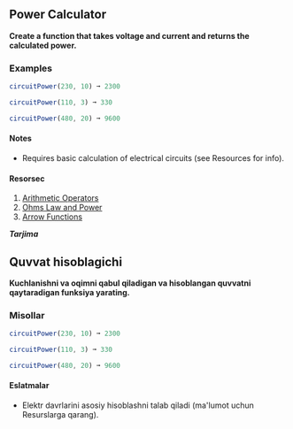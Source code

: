 ## Power Calculator

**Create a function that takes voltage and current and returns the calculated power.**

### Examples

```js
circuitPower(230, 10) ➞ 2300

circuitPower(110, 3) ➞ 330

circuitPower(480, 20) ➞ 9600
```

#### Notes
- Requires basic calculation of electrical circuits (see Resources for info).

#### Resorsec
1. [Arithmetic Operators](https://www.w3schools.com/js/js_arithmetic.asp)
2. [Ohms Law and Power](https://www.electronics-tutorials.ws/dccircuits/dcp_2.html)
3. [Arrow Functions](https://www.w3schools.com/js/js_arrow_function.asp)

***Tarjima***

## Quvvat hisoblagichi

**Kuchlanishni va oqimni qabul qiladigan va hisoblangan quvvatni qaytaradigan funksiya yarating.**

### Misollar
```js
circuitPower(230, 10) ➞ 2300

circuitPower(110, 3) ➞ 330

circuitPower(480, 20) ➞ 9600
```

#### Eslatmalar
- Elektr davrlarini asosiy hisoblashni talab qiladi (ma'lumot uchun Resurslarga qarang).